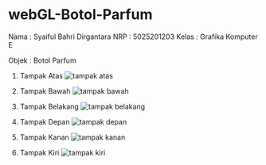 # webGL-Botol-Parfum

Nama  : Syaiful Bahri Dirgantara
NRP   : 5025201203
Kelas : Grafika Komputer E

Objek : Botol Parfum

1. Tampak Atas
![tampak atas](https://user-images.githubusercontent.com/82220673/210080003-8772d654-c4c7-492c-9756-0b46e3a1c8b3.jpg)

2. Tampak Bawah
![tampak bawah](https://user-images.githubusercontent.com/82220673/210080023-01dba6b7-7f73-4f74-a482-ded5b6423382.jpg)

3. Tampak Belakang
![tampak belakang](https://user-images.githubusercontent.com/82220673/210080048-3396c3d6-12df-4bee-851a-352c528e7643.jpg)

4. Tampak Depan
![tampak depan](https://user-images.githubusercontent.com/82220673/210080065-0cfb5951-d871-4170-bfac-b428e283ea6b.jpg)

5. Tampak Kanan
![tampak kanan](https://user-images.githubusercontent.com/82220673/210080079-8fe47e52-b843-44d8-90c6-97169c76bdc7.jpg)

6. Tampak Kiri
![tampak kiri](https://user-images.githubusercontent.com/82220673/210080091-48073fbc-37e8-45e0-925e-debf4aac210c.jpg)
